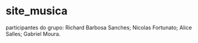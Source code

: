 # site_musica

participantes do grupo:
Richard Barbosa Sanches;
Nicolas Fortunato;
Alice Salles;
Gabriel Moura.
